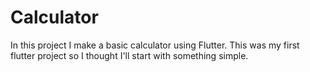 # Calculator

In this project I make a basic calculator using Flutter. This was my first flutter project so I thought I'll start with something simple.
